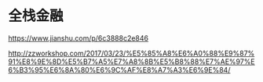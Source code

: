 # 全栈金融

https://www.jianshu.com/p/6c3888c2e846

http://zzworkshop.com/2017/03/23/%E5%85%A8%E6%A0%88%E9%87%91%E8%9E%8D%E5%B7%A5%E7%A8%8B%E5%B8%88%E7%AE%97%E6%B3%95%E6%8A%80%E6%9C%AF%E8%A7%A3%E6%9E%84/
